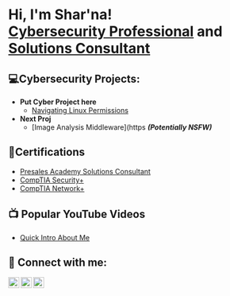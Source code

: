 <h1>Hi, I'm Shar'na! <br/><a href="https://github.com/sclem34">Cybersecurity Professional</a> and <a href="https://www.linkedin.com/in/shar-na-cl/">Solutions Consultant</a></h1>

<h2>💻Cybersecurity Projects:</h2>

- <b>Put Cyber Project here</b>
  - [Navigating Linux Permissions](https://github.com/sclem34/linproj/blob/main/README.md)
- <b>Next Proj</b>
  - [Image Analysis Middleware](https <b><i>(Potentially NSFW)</b></i>

<h2>📂Certifications</h2>

- [Presales Academy Solutions Consultant](https://cf-us1.mindtickle.com/1412872914049937324/public-content/1728066344738appoutputcertificate6m2JKOUiCt.pngyfAd.png)
- [CompTIA Security+](https://drive.google.com/file/d/16rFXCpeIWOh_HI3Zoq1LAjn-XLIZO8nh/view?usp=drive_link)
- [CompTIA Network+](https://drive.google.com/file/d/1JyEHsUiuRiKX6NQWuiSccFyFkd9djYnx/view?usp=sharing) 

<h2>📺 Popular YouTube Videos</h2>

- [Quick Intro About Me](https://www.youtube.com/watch?v=EyqjbuL_o4Y&ab_channel=LifeofSerendipity)


<h2> 🤳 Connect with me:</h2>

[<img align="left" alt="SharClement | YouTube" width="22px" src="https://cdn.jsdelivr.net/npm/simple-icons@v3/icons/youtube.svg" />][youtube]
[<img align="left" alt="SharClement | LinkedIn" width="22px" src="https://cdn.jsdelivr.net/npm/simple-icons@v3/icons/linkedin.svg" />][linkedin]
[<img align="left" alt="SharClement | Instagram" width="22px" src="https://cdn.jsdelivr.net/npm/simple-icons@v3/icons/instagram.svg" />][instagram]


[youtube]: https://www.youtube.com/c/joshmadakor
[instagram]: https://www.instagram.com/joshmadakor/
[linkedin]: https://linkedin.com/in/shar-na-cl

<!--

Here are some ideas to get you started:

- 🔭 I’m currently working on ...
- 🌱 I’m currently learning ...
- 👯 I’m looking to collaborate on ...
- 🤔 I’m looking for help with ...
- 💬 Ask me about ...
- 📫 How to reach me: ...
- 😄 Pronouns: ...
- ⚡ Fun fact: ...
-->

